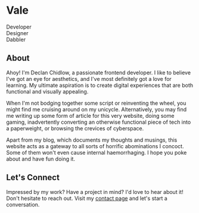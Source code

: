 <head>
    <title>Vale.Rocks</title>
    <meta property="og:title" content="Vale.Rocks"/>
    <meta name="description" content="The internet website of Declan Chidlow, known online as Vale. Within this digital domain, I document my thoughts, musings, and otherwise unhinged ramblings. I hope you stick around and find at least something intriguing here. I've put a lot of time into it. " />
    <meta property="og:description" content="The hippest site this side of MySpace." />
</head>

<div id="puddle-container"></div>

<div id="heroouter">
<div id="hero">
    <div id="herotext">
        <h1>Vale</h1>
        Developer<br>
        Designer<br>
        Dabbler
    </div>
</div>
</div>

<div id="landingbody">

## About

Ahoy! I'm Declan Chidlow, a passionate frontend developer. I like to believe I've got an eye for aesthetics, and I've most definitely got a love for learning. My ultimate aspiration is to create digital experiences that are both functional and visually appealing.

When I'm not bodging together some script or reinventing the wheel, you might find me cruising around on my unicycle. Alternatively, you may find me writing up some form of article for this very website, doing some gaming, inadvertently converting an otherwise functional piece of tech into a paperweight, or browsing the crevices of cyberspace.

Apart from my blog, which documents my thoughts and musings, this website acts as a gateway to all sorts of horrific abominations I concoct. Some of them won't even cause internal haemorrhaging. I hope you poke about and have fun doing it.

## Let's Connect

Impressed by my work? Have a project in mind? I'd love to hear about it! Don't hesitate to reach out. Visit my [contact page](/contact) and let's start a conversation.

</div>

<script>
if (!window.matchMedia('(prefers-reduced-motion: reduce)').matches) {
    var script = document.createElement('script');
    script.src = "/assets/puddle.js";
    script.onload = function() {
        var puddle = new Puddle("#puddle-container");
        puddle.setNodeStyle("ascii");
    };
    document.body.appendChild(script);
}
</script>
